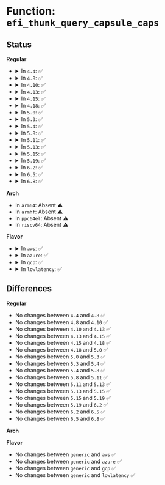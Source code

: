 # Function: <code>efi_thunk_query_capsule_caps</code>

## Status
<b>Regular</b>
<ul>
<li>
<details>
<summary>In <code>4.4</code>: ✅</summary>

```c
efi_status_t efi_thunk_query_capsule_caps(efi_capsule_header_t **capsules, long unsigned int count, u64 *max_size, int *reset_type);
```

**Collision:** Unique Static

**Inline:** No

**Transformation:** False

**Instances:**

```
In arch/x86/platform/efi/efi_64.c (ffffffff81078fe0)
Location: arch/x86/platform/efi/efi_64.c:579
Inline: False
```
**Symbols:**

```
ffffffff81078fe0-ffffffff81078ff5: efi_thunk_query_capsule_caps (STB_LOCAL)
```
</details>
</li>
<li>
<details>
<summary>In <code>4.8</code>: ✅</summary>

```c
efi_status_t efi_thunk_query_capsule_caps(efi_capsule_header_t **capsules, long unsigned int count, u64 *max_size, int *reset_type);
```

**Collision:** Unique Static

**Inline:** No

**Transformation:** False

**Instances:**

```
In arch/x86/platform/efi/efi_64.c (ffffffff8107a4a0)
Location: arch/x86/platform/efi/efi_64.c:694
Inline: False
```
**Symbols:**

```
ffffffff8107a4a0-ffffffff8107a4b5: efi_thunk_query_capsule_caps (STB_LOCAL)
```
</details>
</li>
<li>
<details>
<summary>In <code>4.10</code>: ✅</summary>

```c
efi_status_t efi_thunk_query_capsule_caps(efi_capsule_header_t **capsules, long unsigned int count, u64 *max_size, int *reset_type);
```

**Collision:** Unique Static

**Inline:** No

**Transformation:** False

**Instances:**

```
In arch/x86/platform/efi/efi_64.c (ffffffff8107e280)
Location: arch/x86/platform/efi/efi_64.c:725
Inline: False
```
**Symbols:**

```
ffffffff8107e280-ffffffff8107e295: efi_thunk_query_capsule_caps (STB_LOCAL)
```
</details>
</li>
<li>
<details>
<summary>In <code>4.13</code>: ✅</summary>

```c
efi_status_t efi_thunk_query_capsule_caps(efi_capsule_header_t **capsules, long unsigned int count, u64 *max_size, int *reset_type);
```

**Collision:** Unique Static

**Inline:** No

**Transformation:** False

**Instances:**

```
In arch/x86/platform/efi/efi_64.c (ffffffff8107c630)
Location: arch/x86/platform/efi/efi_64.c:856
Inline: False
```
**Symbols:**

```
ffffffff8107c630-ffffffff8107c645: efi_thunk_query_capsule_caps (STB_LOCAL)
```
</details>
</li>
<li>
<details>
<summary>In <code>4.15</code>: ✅</summary>

```c
efi_status_t efi_thunk_query_capsule_caps(efi_capsule_header_t **capsules, long unsigned int count, u64 *max_size, int *reset_type);
```

**Collision:** Unique Static

**Inline:** No

**Transformation:** False

**Instances:**

```
In arch/x86/platform/efi/efi_64.c (ffffffff81082d50)
Location: arch/x86/platform/efi/efi_64.c:883
Inline: False
```
**Symbols:**

```
ffffffff81082d50-ffffffff81082d65: efi_thunk_query_capsule_caps (STB_LOCAL)
```
</details>
</li>
<li>
<details>
<summary>In <code>4.18</code>: ✅</summary>

```c
efi_status_t efi_thunk_query_capsule_caps(efi_capsule_header_t **capsules, long unsigned int count, u64 *max_size, int *reset_type);
```

**Collision:** Unique Static

**Inline:** No

**Transformation:** False

**Instances:**

```
In arch/x86/platform/efi/efi_64.c (ffffffff810863c0)
Location: arch/x86/platform/efi/efi_64.c:890
Inline: False
```
**Symbols:**

```
ffffffff810863c0-ffffffff810863d5: efi_thunk_query_capsule_caps (STB_LOCAL)
```
</details>
</li>
<li>
<details>
<summary>In <code>5.0</code>: ✅</summary>

```c
efi_status_t efi_thunk_query_capsule_caps(efi_capsule_header_t **capsules, long unsigned int count, u64 *max_size, int *reset_type);
```

**Collision:** Unique Static

**Inline:** No

**Transformation:** False

**Instances:**

```
In arch/x86/platform/efi/efi_64.c (ffffffff8108d250)
Location: arch/x86/platform/efi/efi_64.c:981
Inline: False
```
**Symbols:**

```
ffffffff8108d250-ffffffff8108d265: efi_thunk_query_capsule_caps (STB_LOCAL)
```
</details>
</li>
<li>
<details>
<summary>In <code>5.3</code>: ✅</summary>

```c
efi_status_t efi_thunk_query_capsule_caps(efi_capsule_header_t **capsules, long unsigned int count, u64 *max_size, int *reset_type);
```

**Collision:** Unique Static

**Inline:** No

**Transformation:** False

**Instances:**

```
In arch/x86/platform/efi/efi_64.c (ffffffff81091100)
Location: arch/x86/platform/efi/efi_64.c:984
Inline: False
```
**Symbols:**

```
ffffffff81091100-ffffffff81091115: efi_thunk_query_capsule_caps (STB_LOCAL)
```
</details>
</li>
<li>
<details>
<summary>In <code>5.4</code>: ✅</summary>

```c
efi_status_t efi_thunk_query_capsule_caps(efi_capsule_header_t **capsules, long unsigned int count, u64 *max_size, int *reset_type);
```

**Collision:** Unique Static

**Inline:** No

**Transformation:** False

**Instances:**

```
In arch/x86/platform/efi/efi_64.c (ffffffff81091e40)
Location: arch/x86/platform/efi/efi_64.c:1009
Inline: False
```
**Symbols:**

```
ffffffff81091e40-ffffffff81091e55: efi_thunk_query_capsule_caps (STB_LOCAL)
```
</details>
</li>
<li>
<details>
<summary>In <code>5.8</code>: ✅</summary>

```c
efi_status_t efi_thunk_query_capsule_caps(efi_capsule_header_t **capsules, long unsigned int count, u64 *max_size, int *reset_type);
```

**Collision:** Unique Static

**Inline:** No

**Transformation:** False

**Instances:**

```
In arch/x86/platform/efi/efi_64.c (ffffffff81097910)
Location: arch/x86/platform/efi/efi_64.c:811
Inline: False
```
**Symbols:**

```
ffffffff81097910-ffffffff81097925: efi_thunk_query_capsule_caps (STB_LOCAL)
```
</details>
</li>
<li>
<details>
<summary>In <code>5.11</code>: ✅</summary>

```c
efi_status_t efi_thunk_query_capsule_caps(efi_capsule_header_t **capsules, long unsigned int count, u64 *max_size, int *reset_type);
```

**Collision:** Unique Static

**Inline:** No

**Transformation:** False

**Instances:**

```
In arch/x86/platform/efi/efi_64.c (ffffffff81096b10)
Location: arch/x86/platform/efi/efi_64.c:783
Inline: False
```
**Symbols:**

```
ffffffff81096b10-ffffffff81096b25: efi_thunk_query_capsule_caps (STB_LOCAL)
```
</details>
</li>
<li>
<details>
<summary>In <code>5.13</code>: ✅</summary>

```c
efi_status_t efi_thunk_query_capsule_caps(efi_capsule_header_t **capsules, long unsigned int count, u64 *max_size, int *reset_type);
```

**Collision:** Unique Static

**Inline:** No

**Transformation:** False

**Instances:**

```
In arch/x86/platform/efi/efi_64.c (ffffffff81097430)
Location: arch/x86/platform/efi/efi_64.c:786
Inline: False
```
**Symbols:**

```
ffffffff81097430-ffffffff81097445: efi_thunk_query_capsule_caps (STB_LOCAL)
```
</details>
</li>
<li>
<details>
<summary>In <code>5.15</code>: ✅</summary>

```c
efi_status_t efi_thunk_query_capsule_caps(efi_capsule_header_t **capsules, long unsigned int count, u64 *max_size, int *reset_type);
```

**Collision:** Unique Static

**Inline:** No

**Transformation:** False

**Instances:**

```
In arch/x86/platform/efi/efi_64.c (ffffffff810a73b0)
Location: arch/x86/platform/efi/efi_64.c:786
Inline: False
```
**Symbols:**

```
ffffffff810a73b0-ffffffff810a73c5: efi_thunk_query_capsule_caps (STB_LOCAL)
```
</details>
</li>
<li>
<details>
<summary>In <code>5.19</code>: ✅</summary>

```c
efi_status_t efi_thunk_query_capsule_caps(efi_capsule_header_t **capsules, long unsigned int count, u64 *max_size, int *reset_type);
```

**Collision:** Unique Static

**Inline:** No

**Transformation:** False

**Instances:**

```
In arch/x86/platform/efi/efi_64.c (ffffffff810bc720)
Location: arch/x86/platform/efi/efi_64.c:787
Inline: False
```
**Symbols:**

```
ffffffff810bc720-ffffffff810bc739: efi_thunk_query_capsule_caps (STB_LOCAL)
```
</details>
</li>
<li>
<details>
<summary>In <code>6.2</code>: ✅</summary>

```c
efi_status_t efi_thunk_query_capsule_caps(efi_capsule_header_t **capsules, long unsigned int count, u64 *max_size, int *reset_type);
```

**Collision:** Unique Static

**Inline:** No

**Transformation:** False

**Instances:**

```
In arch/x86/platform/efi/efi_64.c (ffffffff810d7c90)
Location: arch/x86/platform/efi/efi_64.c:795
Inline: False
```
**Symbols:**

```
ffffffff810d7c90-ffffffff810d7ca9: efi_thunk_query_capsule_caps (STB_LOCAL)
```
</details>
</li>
<li>
<details>
<summary>In <code>6.5</code>: ✅</summary>

```c
efi_status_t efi_thunk_query_capsule_caps(efi_capsule_header_t **capsules, long unsigned int count, u64 *max_size, int *reset_type);
```

**Collision:** Unique Static

**Inline:** No

**Transformation:** False

**Instances:**

```
In arch/x86/platform/efi/efi_64.c (ffffffff810e3220)
Location: arch/x86/platform/efi/efi_64.c:801
Inline: False
```
**Symbols:**

```
ffffffff810e3220-ffffffff810e3239: efi_thunk_query_capsule_caps (STB_LOCAL)
```
</details>
</li>
<li>
<details>
<summary>In <code>6.8</code>: ✅</summary>

```c
efi_status_t efi_thunk_query_capsule_caps(efi_capsule_header_t **capsules, long unsigned int count, u64 *max_size, int *reset_type);
```

**Collision:** Unique Static

**Inline:** No

**Transformation:** False

**Instances:**

```
In arch/x86/platform/efi/efi_64.c (ffffffff810eba70)
Location: arch/x86/platform/efi/efi_64.c:816
Inline: False
```
**Symbols:**

```
ffffffff810eba70-ffffffff810eba89: efi_thunk_query_capsule_caps (STB_LOCAL)
```
</details>
</li>
</ul>
<b>Arch</b>
<ul>
<li>
In <code>arm64</code>: Absent ⚠️
</li>
<li>
In <code>armhf</code>: Absent ⚠️
</li>
<li>
In <code>ppc64el</code>: Absent ⚠️
</li>
<li>
In <code>riscv64</code>: Absent ⚠️
</li>
</ul>
<b>Flavor</b>
<ul>
<li>
<details>
<summary>In <code>aws</code>: ✅</summary>

```c
efi_status_t efi_thunk_query_capsule_caps(efi_capsule_header_t **capsules, long unsigned int count, u64 *max_size, int *reset_type);
```

**Collision:** Unique Static

**Inline:** No

**Transformation:** False

**Instances:**

```
In arch/x86/platform/efi/efi_64.c (ffffffff81090e00)
Location: arch/x86/platform/efi/efi_64.c:1009
Inline: False
```
**Symbols:**

```
ffffffff81090e00-ffffffff81090e15: efi_thunk_query_capsule_caps (STB_LOCAL)
```
</details>
</li>
<li>
<details>
<summary>In <code>azure</code>: ✅</summary>

```c
efi_status_t efi_thunk_query_capsule_caps(efi_capsule_header_t **capsules, long unsigned int count, u64 *max_size, int *reset_type);
```

**Collision:** Unique Static

**Inline:** No

**Transformation:** False

**Instances:**

```
In arch/x86/platform/efi/efi_64.c (ffffffff8107f8e0)
Location: arch/x86/platform/efi/efi_64.c:1009
Inline: False
```
**Symbols:**

```
ffffffff8107f8e0-ffffffff8107f8f5: efi_thunk_query_capsule_caps (STB_LOCAL)
```
</details>
</li>
<li>
<details>
<summary>In <code>gcp</code>: ✅</summary>

```c
efi_status_t efi_thunk_query_capsule_caps(efi_capsule_header_t **capsules, long unsigned int count, u64 *max_size, int *reset_type);
```

**Collision:** Unique Static

**Inline:** No

**Transformation:** False

**Instances:**

```
In arch/x86/platform/efi/efi_64.c (ffffffff81090db0)
Location: arch/x86/platform/efi/efi_64.c:1009
Inline: False
```
**Symbols:**

```
ffffffff81090db0-ffffffff81090dc5: efi_thunk_query_capsule_caps (STB_LOCAL)
```
</details>
</li>
<li>
<details>
<summary>In <code>lowlatency</code>: ✅</summary>

```c
efi_status_t efi_thunk_query_capsule_caps(efi_capsule_header_t **capsules, long unsigned int count, u64 *max_size, int *reset_type);
```

**Collision:** Unique Static

**Inline:** No

**Transformation:** False

**Instances:**

```
In arch/x86/platform/efi/efi_64.c (ffffffff810931a0)
Location: arch/x86/platform/efi/efi_64.c:1009
Inline: False
```
**Symbols:**

```
ffffffff810931a0-ffffffff810931b5: efi_thunk_query_capsule_caps (STB_LOCAL)
```
</details>
</li>
</ul>

## Differences
<b>Regular</b>
<ul>
<li>
No changes between <code>4.4</code> and <code>4.8</code> ✅
</li>
<li>
No changes between <code>4.8</code> and <code>4.10</code> ✅
</li>
<li>
No changes between <code>4.10</code> and <code>4.13</code> ✅
</li>
<li>
No changes between <code>4.13</code> and <code>4.15</code> ✅
</li>
<li>
No changes between <code>4.15</code> and <code>4.18</code> ✅
</li>
<li>
No changes between <code>4.18</code> and <code>5.0</code> ✅
</li>
<li>
No changes between <code>5.0</code> and <code>5.3</code> ✅
</li>
<li>
No changes between <code>5.3</code> and <code>5.4</code> ✅
</li>
<li>
No changes between <code>5.4</code> and <code>5.8</code> ✅
</li>
<li>
No changes between <code>5.8</code> and <code>5.11</code> ✅
</li>
<li>
No changes between <code>5.11</code> and <code>5.13</code> ✅
</li>
<li>
No changes between <code>5.13</code> and <code>5.15</code> ✅
</li>
<li>
No changes between <code>5.15</code> and <code>5.19</code> ✅
</li>
<li>
No changes between <code>5.19</code> and <code>6.2</code> ✅
</li>
<li>
No changes between <code>6.2</code> and <code>6.5</code> ✅
</li>
<li>
No changes between <code>6.5</code> and <code>6.8</code> ✅
</li>
</ul>
<b>Arch</b>
<ul>
</ul>
<b>Flavor</b>
<ul>
<li>
No changes between <code>generic</code> and <code>aws</code> ✅
</li>
<li>
No changes between <code>generic</code> and <code>azure</code> ✅
</li>
<li>
No changes between <code>generic</code> and <code>gcp</code> ✅
</li>
<li>
No changes between <code>generic</code> and <code>lowlatency</code> ✅
</li>
</ul>
